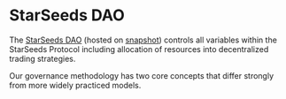 # StarSeeds DAO

The [StarSeeds DAO](https://snapshot.org/#/starseeds-dao.eth) (hosted on [snapshot](https://snapshot.org/#/?q=starseeds)) controls all variables within the StarSeeds Protocol including allocation of resources into decentralized trading strategies.&#x20;

Our governance methodology has two core concepts that differ strongly from more widely practiced models.
